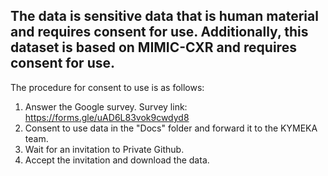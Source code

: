 ## The data is sensitive data that is human material and requires consent for use. Additionally, this dataset is based on MIMIC-CXR and requires consent for use.

The procedure for consent to use is as follows:
1. Answer the Google survey. Survey link: https://forms.gle/uAD6L83vok9cwdyd8
2. Consent to use data in the "Docs" folder and forward it to the KYMEKA team.
3. Wait for an invitation to Private Github.
4. Accept the invitation and download the data.

#### 
